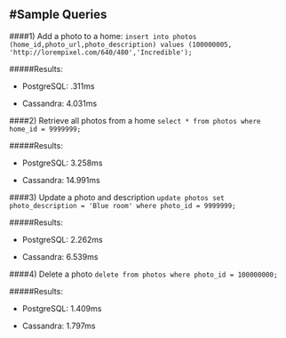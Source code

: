 #Sample Queries
---

####1) Add a photo to a home:
`insert into photos (home_id,photo_url,photo_description) values (100000005, 'http://lorempixel.com/640/480','Incredible');`

#####Results:

* PostgreSQL: .311ms

* Cassandra: 4.031ms

####2) Retrieve all photos from a home
`select * from photos where home_id = 9999999;`

#####Results:

* PostgreSQL: 3.258ms

* Cassandra: 14.991ms

####3) Update a photo and description
`update photos set photo_description = 'Blue room' where photo_id = 9999999;`

#####Results:

* PostgreSQL: 2.262ms

* Cassandra: 6.539ms

####4) Delete a photo
`delete from photos where photo_id = 100000000;`

#####Results:

* PostgreSQL: 1.409ms

* Cassandra: 1.797ms